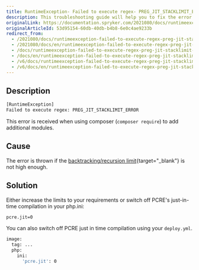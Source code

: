 ```yaml
---
title: RuntimeException- Failed to execute regex- PREG_JIT_STACKLIMIT_ERROR
description: This troubleshooting guide will help you to fix the error `RuntimeException- Failed to execute regex- PREG_JIT_STACKLIMIT_ERROR`.
originalLink: https://documentation.spryker.com/2021080/docs/runtimeexception-failed-to-execute-regex-preg-jit-stacklimit-error
originalArticleId: 53d95154-60db-40db-b4b8-6e0c4ae9233b
redirect_from:
  - /2021080/docs/runtimeexception-failed-to-execute-regex-preg-jit-stacklimit-error
  - /2021080/docs/en/runtimeexception-failed-to-execute-regex-preg-jit-stacklimit-error
  - /docs/runtimeexception-failed-to-execute-regex-preg-jit-stacklimit-error
  - /docs/en/runtimeexception-failed-to-execute-regex-preg-jit-stacklimit-error
  - /v6/docs/runtimeexception-failed-to-execute-regex-preg-jit-stacklimit-error
  - /v6/docs/en/runtimeexception-failed-to-execute-regex-preg-jit-stacklimit-error
---
```


## Description
```bash
[RuntimeException]                                  
Failed to execute regex: PREG_JIT_STACKLIMIT_ERROR
```

This error is received when using composer (`composer require`) to add additional modules.

## Cause
The error is thrown if the [backtracking/recursion limit](https://www.php.net/manual/en/pcre.configuration.php){target="_blank"} is not high enough.

## Solution
Either increase the limits to your requirements or switch off PCRE's just-in-time compilation in your php.ini:
```bash
pcre.jit=0
```
You can also switch off PCRE just in time compilation using your `deploy.yml`.
```bash
image:
  tag: ...
  php:
    ini:
      'pcre.jit': 0
```
